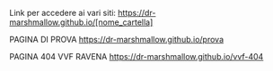 Link per accedere ai vari siti:
https://dr-marshmallow.github.io/[nome_cartella]

PAGINA DI PROVA
https://dr-marshmallow.github.io/prova

PAGINA 404 VVF RAVENA
https://dr-marshmallow.github.io/vvf-404
